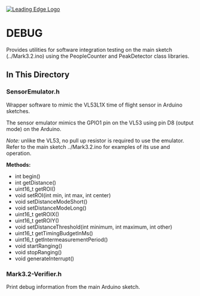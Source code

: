 [![Leading Edge Logo](https://media-exp1.licdn.com/dms/image/C4E0BAQF-UbPKHHBySg/company-logo_200_200/0?e=2159024400&v=beta&t=gL1TuL_tFEYqSpDxn2hsdtfIJe7isOleo7h-oLenYiE)](https://www.linkedin.com/company/leading-edge-mcmaster)

# DEBUG
Provides utilities for software integration testing on the main sketch (../Mark3.2.ino) using the PeopleCounter and PeakDetector class libraries. 


## In This Directory

### SensorEmulator.h
Wrapper software to mimic the VL53L1X time of flight sensor in Arduino sketches.  

The sensor emulator mimics the GPIO1 pin on the VL53 using pin D8 (output mode) on the Arduino.  

*Note:* unlike the VL53, no pull up resistor is required to use the emulator.
Refer to the main sketch ../Mark3.2.ino for examples of its use and operation. 


**Methods:** 

* int begin()
* int getDistance()
* uint16_t getROI()
* void setROI(int min, int max, int center)
* void setDistanceModeShort()
* void setDistanceModeLong()
* uint16_t getROIX()
* uint16_t getROIY()
* void setDistanceThreshold(int minimum, int maximum, int other)
* uint16_t getTimingBudgetInMs()
* uint16_t getIntermeasurementPeriod()
* void startRanging()
* void stopRanging()
* void generateInterrupt()


### Mark3.2-Verifier.h 
Print debug information from the main Arduino sketch. 


